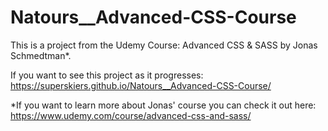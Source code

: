 # Natours__Advanced-CSS-Course
This is a project from the Udemy Course: Advanced CSS & SASS by Jonas Schmedtman*.

If you want to see this project as it progresses: https://superskiers.github.io/Natours__Advanced-CSS-Course/




*If you want to learn more about Jonas' course you can check it out here: https://www.udemy.com/course/advanced-css-and-sass/
